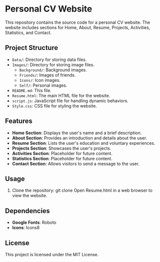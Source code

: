 # Personal CV Website

This repository contains the source code for a personal CV website. The website includes sections for Home, About, Resume, Projects, Activities, Statistics, and Contact.

## Project Structure

- `Data/`: Directory for storing data files.
- `Images/`: Directory for storing image files.
  - `Background/`: Background images.
  - `Friends/`: Images of friends.
  - `Icons/`: Icon images.
  - `Self/`: Personal images.
- `README.md`: This file.
- `Resume.html`: The main HTML file for the website.
- `script.js`: JavaScript file for handling dynamic behaviors.
- `Style.css`: CSS file for styling the website.

## Features

- **Home Section**: Displays the user's name and a brief description.
- **About Section**: Provides an introduction and details about the user.
- **Resume Section**: Lists the user's education and voluntary experiences.
- **Projects Section**: Showcases the user's projects.
- **Activities Section**: Placeholder for future content.
- **Statistics Section**: Placeholder for future content.
- **Contact Section**: Allows visitors to send a message to the user.

## Usage

1. Clone the repository:
   git clone [<repository-url>](https://github.com/AmineChr54/Portfolio.git)
   Open Resume.html in a web browser to view the website.

## Dependencies

- **Google Fonts**: Roboto
- **Icons**: Icons8

## License

This project is licensed under the MIT License.

